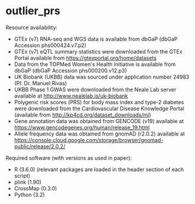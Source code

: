 # outlier_prs

Resource availability:
* GTEx (v7) RNA-seq and WGS data is available from dbGaP (dbGaP Accession phs000424.v7.p2)
* GTEx (v7) eQTL summary statistics were downloaded from the GTEx Portal available from https://gtexportal.org/home/datasets
* Data from the TOPMed Women's Health Initiative is available from dbGaP (dbGaP Accession phs000200.v12.p3)
* UK Biobank (UKBB) data was sourced under application number 24983 (PI: Dr. Manuel Rivas) 
* UKBB Phase 1 GWAS were downloaded from the Neale Lab server available at  http://www.nealelab.is/uk-biobank
* Polygenic risk scores (PRS) for body mass index and type-2 diabetes were downloaded from the Cardiovascular Disease Knowledge Portal (available from http://kp4cd.org/dataset_downloads/mi)
* Gene annotation data was obtained from GENCODE (v19) available at https://www.gencodegenes.org/human/release_19.html 
* Allele frequency data was obtained from gnomAD (r2.0.2) available at https://console.cloud.google.com/storage/browser/gnomad-public/release/2.0.2/ 

Required software (with versions as used in paper):
* R (3.6.0) (relevant packages are loaded in the header section of each script)
* plink (1.90)
* CrossMap (0.3.0)
* Python (3.2)